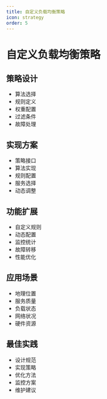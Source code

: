 ```yaml
---
title: 自定义负载均衡策略
icon: strategy
order: 5
---
```


# 自定义负载均衡策略

## 策略设计
- 算法选择
- 规则定义
- 权重配置
- 过滤条件
- 故障处理

## 实现方案
- 策略接口
- 算法实现
- 规则配置
- 服务选择
- 动态调整

## 功能扩展
- 自定义规则
- 动态配置
- 监控统计
- 故障转移
- 性能优化

## 应用场景
- 地理位置
- 服务质量
- 负载状态
- 网络状况
- 硬件资源

## 最佳实践
- 设计规范
- 实现策略
- 优化方法
- 监控方案
- 维护建议
